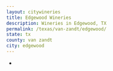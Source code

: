 ```yaml
---
layout: citywineries
title: Edgewood Wineries
description: Wineries in Edgewood, TX
permalink: /texas/van-zandt/edgewood/
state: tx
county: van zandt
city: edgewood
---
```

-
